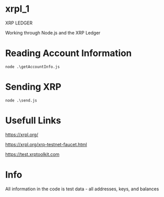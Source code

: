 # xrpl_1

XRP LEDGER

Working through Node.js and the XRP Ledger

# Reading Account Information 
```shell
node .\getAccountInfo.js
```

# Sending XRP
```shell
node .\send.js
```

# Usefull Links
https://xrpl.org/

https://xrpl.org/xrp-testnet-faucet.html

https://test.xrptoolkit.com

# Info
All information in the code is test data - all addresses, keys, and balances